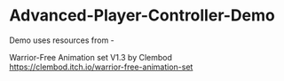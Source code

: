 # Advanced-Player-Controller-Demo


Demo uses resources from -

Warrior-Free Animation set V1.3 by Clembod
https://clembod.itch.io/warrior-free-animation-set
